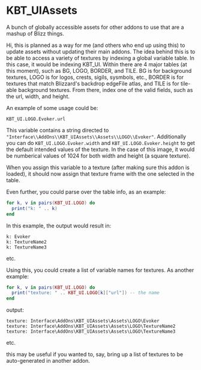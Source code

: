 # KBT_UIAssets
A bunch of globally accessible assets for other addons to use that are a mashup of Blizz things.

Hi, this is planned as a way for me (and others who end up using this) to update assets without updating their main addons.
The idea behind this is to be able to access a variety of textures by indexing a global variable table.
In this case, it would be indexing KBT_UI. Within there are 4 major tables (at this moment), such as BG, LOGO, BORDER,
and TILE. BG is for background textures, LOGO is for logos, crests, sigils, sysmbols, etc., BORDER is for textures
that match Blizzard's backdrop edgeFile atlas, and TILE is for tile-able background textures. From there, index one
of the valid fields, such as the url, width, and height.

An example of some usage could be:

`KBT_UI.LOGO.Evoker.url`

This variable contains a string directed to `"Interface\\AddOns\\KBT_UIAssets\\Assets\\LOGO\\Evoker"`. Additionally
you can do `KBT_UI.LOGO.Evoker.width` and `KBT_UI.LOGO.Evoker.height` to get the default intended values of the texture.
In the case of this image, it would be numberical values of 1024 for both width and height (a square texture).

When you assign this variable to a texture (after making sure this addon is loaded), it should now assign that texture
frame with the one selected in the table.

Even further, you could parse over the table info, as an example:

```lua
for k, v in pairs(KBT_UI.LOGO) do
  print("k: " .. k)
end
```

In this example, the output would result in:
```
k: Evoker
k: TextureName2
k: TextureName3
```
etc.

Using this, you could create a list of variable names for textures. As another example:

```lua
for k, v in pairs(KBT_UI.LOGO) do
  print("texture: " .. KBT_UI.LOGO[k]["url"]) -- the name
end
```

output:
```
texture: Interface\AddOns\KBT_UIAssets\Assets\LOGO\Evoker
texture: Interface\AddOns\KBT_UIAssets\Assets\LOGO\TextureName2
texture: Interface\AddOns\KBT_UIAssets\Assets\LOGO\TextureName3
```
etc.

this may be useful if you wanted to, say, bring up a list of textures to be auto-generated in another addon.
